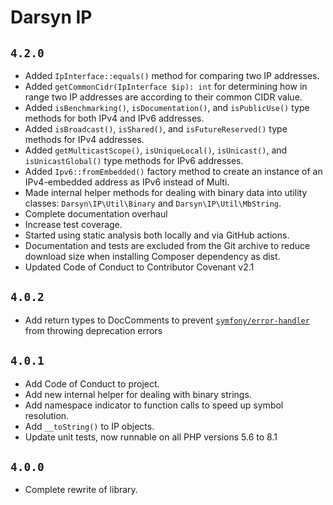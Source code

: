 # Darsyn IP

## `4.2.0`

- Added `IpInterface::equals()` method for comparing two IP addresses.
- Added `getCommonCidr(IpInterface $ip): int` for determining how in range two
  IP addresses are according to their common CIDR value.
- Added `isBenchmarking()`, `isDocumentation()`, and `isPublicUse()` type
  methods for both IPv4 and IPv6 addresses.
- Added `isBroadcast()`, `isShared()`, and `isFutureReserved()` type methods for
  IPv4 addresses.
- Added `getMulticastScope()`, `isUniqueLocal()`, `isUnicast()`, and
  `isUnicastGlobal()` type methods for IPv6 addresses.
- Added `Ipv6::fromEmbedded()` factory method to create an instance of an
  IPv4-embedded address as IPv6 instead of Multi.
- Made internal helper methods for dealing with binary data into utility
  classes: `Darsyn\IP\Util\Binary` and `Darsyn\IP\Util\MbString`.
- Complete documentation overhaul
- Increase test coverage.
- Started using static analysis both locally and via GitHub actions.
- Documentation and tests are excluded from the Git archive to reduce download
  size when installing Composer dependency as dist.
- Updated Code of Conduct to Contributor Covenant v2.1

## `4.0.2`

- Add return types to DocComments to prevent
  [`symfony/error-handler`](https://github.com/symfony/symfony/tree/5.4/src/Symfony/Component/ErrorHandler)
  from throwing deprecation errors

## `4.0.1`

- Add Code of Conduct to project.
- Add new internal helper for dealing with binary strings.
- Add namespace indicator to function calls to speed up symbol resolution.
- Add `__toString()` to IP objects.
- Update unit tests, now runnable on all PHP versions 5.6 to 8.1

## `4.0.0`

- Complete rewrite of library.
